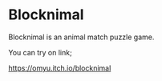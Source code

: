 # Blocknimal
Blocknimal is an animal match puzzle game.

You can try on link;

https://omyu.itch.io/blocknimal
